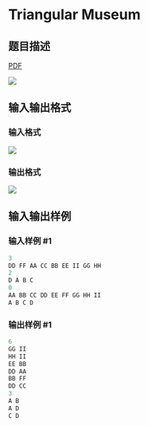 # Triangular Museum

## 题目描述

[problemUrl]: https://uva.onlinejudge.org/index.php?option=com_onlinejudge&Itemid=8&category=9&page=show_problem&problem=685

[PDF](https://uva.onlinejudge.org/external/7/p744.pdf)

![](https://cdn.luogu.com.cn/upload/vjudge_pic/UVA744/d613416a9c6387f8d086a8f0498488f4f3a2b7a1.png)

## 输入输出格式

### 输入格式

![](https://cdn.luogu.com.cn/upload/vjudge_pic/UVA744/481c79cf601000bf9aab3fb80b9f7fde23254826.png)

### 输出格式

![](https://cdn.luogu.com.cn/upload/vjudge_pic/UVA744/562ee146012407f83c4718d54f08722a4158451e.png)

## 输入输出样例

### 输入样例 #1

```cpp
3
DD FF AA CC BB EE II GG HH
2
D A B C
0
AA BB CC DD EE FF GG HH II
A B C D
```


### 输出样例 #1

```cpp
6
GG II
HH II
EE BB
DD AA
BB FF
DD CC
3
A B
A D
C D
```


